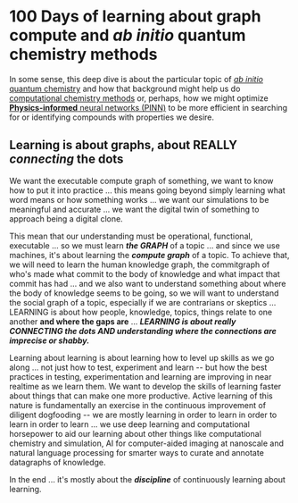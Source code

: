 # 100 Days of learning about graph compute and *ab initio* quantum chemistry methods

In some sense, this deep dive is about the particular topic of [*ab initio* quantum chemistry](https://en.wikipedia.org/wiki/Ab_initio_quantum_chemistry_methods) and how that background might help us do [computational chemistry methods](https://en.wikipedia.org/wiki/Computational_chemistry) or, perhaps, how we might optimize [**Physics-informed** neural networks (PINN)](https://docs.nvidia.com/deeplearning/modulus/user_guide/theory/phys_informed.html) to be more efficient in searching for or identifying compounds with properties we desire.

## Learning is about graphs, about REALLY *connecting* the dots

We want the executable compute graph of something, we want to know how to put it into practice ... this means going beyond simply learning what word means or how something works ... we want our simulations to be meaningful and accurate ... we want the digital twin of something to approach being a digital clone.

This mean that our understanding must be operational, functional, executable ... so we must learn ***the GRAPH*** of a topic ... and since we use machines, it's about learning the ***compute graph*** of a topic.  To achieve that, we will need to learn the human knowledge graph, the commitgraph of who's made what commit to the body of knowledge and what impact that commit has had ... and we also want to understand something about where the body of knowledge seems to be going, so we will want to understand the social graph of a topic, especially if we are contrarians or skeptics ... LEARNING is about how people, knowledge, topics, things relate to one another **and where the gaps are** ... ***LEARNING is about really CONNECTING the dots AND understanding where the connections are imprecise or shabby.***


Learning about learning is about learning how to level up skills as we go along ... not just how to test, experiment and learn -- but how the best practices in testing, experimentation and learning are improving in near realtime as we learn them.  We want to develop the skills of learning faster about things that can make one more productive. Active learning of this nature is fundamentally an exercise in the continuous improvement of diligent dogfooding -- we are mostly learning in order to learn in order to learn in order to learn ...  we use deep learning and computational horsepower to aid our learning about other things like computational chemistry and simulation, AI for computer-aided imaging at nanoscale and natural language processing for smarter ways to curate and annotate datagraphs of knowledge.

In the end ... it's mostly about the ***discipline*** of continuously learning about learning.
